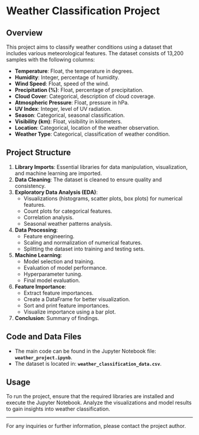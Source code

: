 # Weather Classification Project

## Overview
This project aims to classify weather conditions using a dataset that includes various meteorological features. The dataset consists of 13,200 samples with the following columns:

- **Temperature**: Float, the temperature in degrees.
- **Humidity**: Integer, percentage of humidity.
- **Wind Speed**: Float, speed of the wind.
- **Precipitation (%)**: Float, percentage of precipitation.
- **Cloud Cover**: Categorical, description of cloud coverage.
- **Atmospheric Pressure**: Float, pressure in hPa.
- **UV Index**: Integer, level of UV radiation.
- **Season**: Categorical, seasonal classification.
- **Visibility (km)**: Float, visibility in kilometers.
- **Location**: Categorical, location of the weather observation.
- **Weather Type**: Categorical, classification of weather condition.

## Project Structure
1. **Library Imports**: Essential libraries for data manipulation, visualization, and machine learning are imported.
2. **Data Cleaning**: The dataset is cleaned to ensure quality and consistency.
3. **Exploratory Data Analysis (EDA)**:
   - Visualizations (histograms, scatter plots, box plots) for numerical features.
   - Count plots for categorical features.
   - Correlation analysis.
   - Seasonal weather patterns analysis.
4. **Data Processing**:
   - Feature engineering.
   - Scaling and normalization of numerical features.
   - Splitting the dataset into training and testing sets.
5. **Machine Learning**:
   - Model selection and training.
   - Evaluation of model performance.
   - Hyperparameter tuning.
   - Final model evaluation.
6. **Feature Importance**:
   - Extract feature importances.
   - Create a DataFrame for better visualization.
   - Sort and print feature importances.
   - Visualize importance using a bar plot.
7. **Conclusion**: Summary of findings.

## Code and Data Files
- The main code can be found in the Jupyter Notebook file: **`weather_project.ipynb`**.
- The dataset is located in: **`weather_classification_data.csv`**.

## Usage
To run the project, ensure that the required libraries are installed and execute the Jupyter Notebook. Analyze the visualizations and model results to gain insights into weather classification.

---

For any inquiries or further information, please contact the project author.
